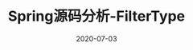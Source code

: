 ---
title: Spring源码分析-FilterType
date: 2020-07-03
cover: https://cdn.jsdelivr.net/gh/dtlexi/lexi.blog/src/image/12.jpg
top_img: https://cdn.jsdelivr.net/gh/dtlexi/lexi.blog/src/image/big5.jpeg
categories:
 - java
 - spring
tags:
 - java
 - spring
 - 源码分析
 - spring 源码分析
hide: true
---